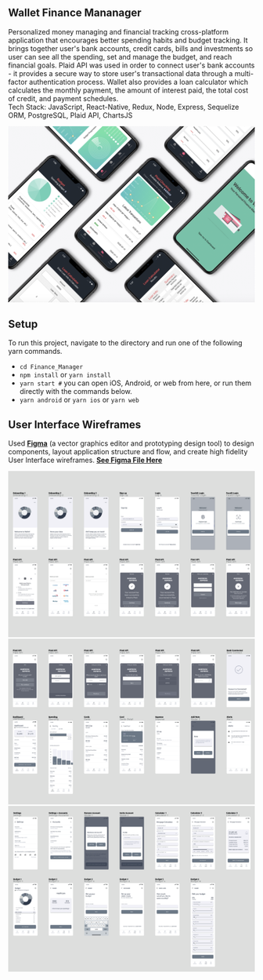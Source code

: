 ## Wallet Finance Mananager  
Personalized money managing and financial tracking cross-platform application that encourages better spending habits and budget tracking. It brings together user's bank accounts, credit cards, bills and investments so user can see all the spending, set and manage the budget, and reach financial goals. Plaid API was used in order to connect user's bank accounts - it provides a secure way to store user's transactional data through a multi-factor authentication process. Wallet also provides a loan calculator which calculates the monthly payment, the amount of interest paid, the total cost of credit, and payment schedules.  
Tech Stack: JavaScript, React-Native, Redux, Node, Express, Sequelize ORM, PostgreSQL, Plaid API, ChartsJS

![](assets/wallet.png)  

## Setup
To run this project, navigate to the directory and run one of the following yarn commands.

- ```cd Finance_Manager```
- ```npm install``` or ```yarn install```
- ```yarn start #``` you can open iOS, Android, or web from here, or run them directly with the commands below.
- ```yarn android``` or ```yarn ios``` or ```yarn web```

## User Interface Wireframes  
Used [**Figma**](https://www.figma.com/) (a vector graphics editor and prototyping design tool) to design components, layout application structure and flow, and create high fidelity User Interface wireframes. [**See Figma File Here**](https://www.figma.com/file/QcFeokp3adXapoI0FOqrYB/Wallet?node-id=0%3A1)

![](assets/Wireframes1.png)
![](assets/Wireframes2.png)
![](assets/Wireframes3.png)

